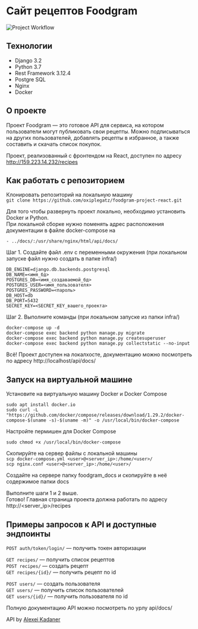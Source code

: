 # Сайт рецептов Foodgram
![Project Workflow](https://github.com/oxiplegatz/foodgram-project-react/actions/workflows/foodgram_workflow.yml/badge.svg)
## Технологии
* Django 3.2
* Python 3.7
* Rest Framework 3.12.4
* Postgre SQL
* Nginx
* Docker
## О проекте
Проект Foodgram — это готовое API для сервиса, на котором пользователи могут
публиковать свои рецепты. Можно подписываться на других пользователей,
добавлять рецепты в избранное, а также составить и скачать список покупок.

Проект, реализованный с фронтендом на React, доступен по адресу http://159.223.14.232/recipes

## Как работать с репозиторием
Клонировать репозиторий на локальную машину  
`git clone https://github.com/oxiplegatz/foodgram-project-react.git`

Для того чтобы развернуть проект локально, необходимо установить Docker
и Python.   
При локальной сборке нужно поменять адрес расположения документации
в файле docker-compose на  

`- ../docs/:/usr/share/nginx/html/api/docs/`

Шаг 1. Создайте файл .env с переменными окружения
(при локальном запуске файл нужно создать в папке infra/)  
```
DB_ENGINE=django.db.backends.postgresql
DB_NAME=<имя_бд>
POSTGRES_DB=<имя_создаваемой_бд>
POSTGRES_USER=<имя_пользователя>
POSTGRES_PASSWORD=<пароль>
DB_HOST=db
DB_PORT=5432
SECRET_KEY=<SECRET_KEY_вашего_проекта>
```

Шаг 2. Выполните команды (при локальном запуске из папки infra/)  
```
docker-compose up -d  
docker-compose exec backend python manage.py migrate  
docker-compose exec backend python manage.py createsuperuser  
docker-compose exec backend python manage.py collectstatic --no-input
```  

Всё! Проект доступен на локалхосте, документацию можно посмотреть по
адресу http://localhost/api/docs/
## Запуск на виртуальной машине
Установите на виртуальную машину Docker и Docker Compose  
```
sudo apt install docker.io
sudo curl -L "https://github.com/docker/compose/releases/download/1.29.2/docker-compose-$(uname -s)-$(uname -m)" -o /usr/local/bin/docker-compose
```
Настройте пермишен для Docker Compose

`sudo chmod +x /usr/local/bin/docker-compose`

Скопируйте на сервер файлы с локальной машины  
`scp docker-compose.yml <user>@<server_ip>:/home/<user>/`  
`scp nginx.conf <user>@<server_ip>:/home/<user>/`

Создайте на сервере папку foodgram_docs и скопируйте в неё содержимое папки docs

Выполните шаги 1 и 2 выше.  
Готово! Главная страница проекта должна работать по адресу http://<server_ip>/recipes

## Примеры запросов к API и доступные эндпоинты

`POST auth/token/login/` — получить токен авторизации

`GET recipes/` — получить список рецептов  
`POST recipes/` — создать рецепт  
`GET recipes/{id}/` — получить рецепт по id

`POST users/` — создать пользователя  
`GET users/` — получить список пользователей  
`GET users/{id}/` — получить пользователя по id

Полную документацию API можно посмотреть по урлу api/docs/

API by [Alexei Kadaner](https://github.com/Oxiplegatz)
